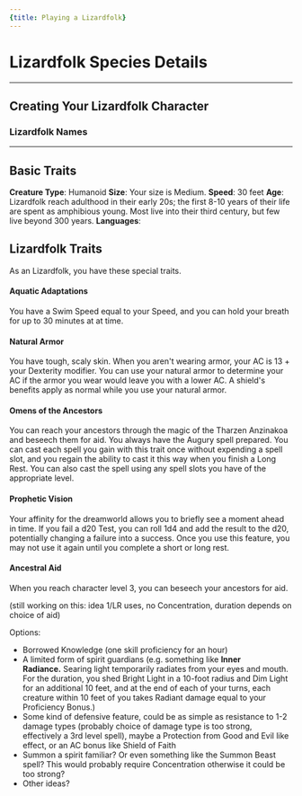 ```yaml
---
{title: Playing a Lizardfolk}
---
```

# Lizardfolk Species Details


---
## Creating Your Lizardfolk Character



### Lizardfolk Names

---
## Basic Traits

**Creature Type**: Humanoid
**Size**: Your size is Medium.
**Speed**: 30 feet
**Age**: Lizardfolk reach adulthood in their early 20s; the first 8-10 years of their life are spent as amphibious young. Most live into their third century, but few live beyond 300 years.
**Languages**: 
## Lizardfolk Traits

As an Lizardfolk, you have these special traits.





#### Aquatic Adaptations
You have a Swim Speed equal to your Speed, and you can hold your breath for up to 30 minutes at at time.

#### Natural Armor
You have tough, scaly skin. When you aren't wearing armor, your AC is 13 + your Dexterity modifier. You can use your natural armor to determine your AC if the armor you wear would leave you with a lower AC. A shield's benefits apply as normal while you use your natural armor.

#### Omens of the Ancestors
You can reach your ancestors through the magic of the Tharzen Anzinakoa and beseech them for aid. You always have the Augury spell prepared. You can cast each spell you gain with this trait once without expending a spell slot, and you regain the ability to cast it this way when you finish a Long Rest. You can also cast the spell using any spell slots you have of the appropriate level.

#### Prophetic Vision
Your affinity for the dreamworld allows you to briefly see a moment ahead in time. If you fail a d20 Test, you can roll 1d4 and add the result to the d20, potentially changing a failure into a success. Once you use this feature, you may not use it again until you complete a short or long rest. 

#### Ancestral Aid
When you reach character level 3, you can beseech your ancestors for aid. 

(still working on this: idea 1/LR uses, no Concentration, duration depends on choice of aid)

Options: 
- Borrowed Knowledge (one skill proficiency for an hour)
- A limited form of spirit guardians (e.g. something like **Inner Radiance.** Searing light temporarily radiates from your eyes and mouth. For the duration, you shed Bright Light in a 10-foot radius and Dim Light for an additional 10 feet, and at the end of each of your turns, each creature within 10 feet of you takes Radiant damage equal to your Proficiency Bonus.)
- Some kind of defensive feature, could be as simple as resistance to 1-2 damage types (probably choice of damage type is too strong, effectively a 3rd level spell), maybe a Protection from Good and Evil like effect, or an AC bonus like Shield of Faith
- Summon a spirit familiar? Or even something like the Summon Beast spell? This would probably require Concentration otherwise it could be too strong? 
- Other ideas?
